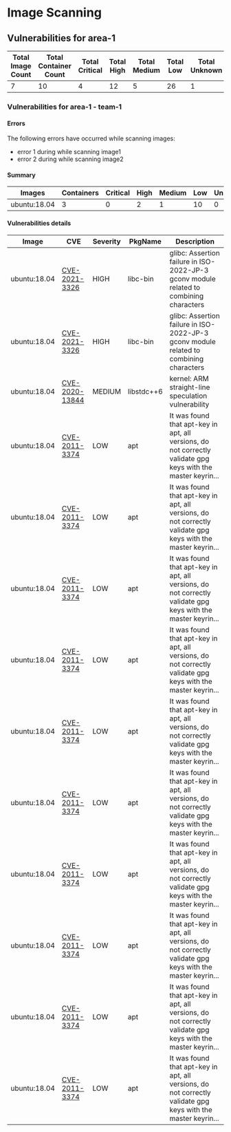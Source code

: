 # Image Scanning

## Vulnerabilities for area-1

| Total Image Count | Total Container Count | Total Critical| Total High | Total Medium | Total Low | Total Unknown |
|--------|----------|---------|------|--------|-----|-----|
| 7 | 10 | 4 | 12 | 5 | 26 | 1|

### Vulnerabilities for area-1 - team-1

#### Errors

The following errors have occurred while scanning images:
- error 1 during while scanning image1
- error 2 during while scanning image2

#### Summary

| Images | Containers | Critical| High | Medium | Low | Unknown |
|--------|----------|---------|------|--------|-----|-----|
| ubuntu:18.04 | 3 | 0 | 2 | 1 | 10 | 0|

#### Vulnerabilities details

| Image | CVE | Severity | PkgName | Description |
|-------|-----|----------|---------|-------------|
| ubuntu:18.04 | [CVE-2021-3326](https://nvd.nist.gov/vuln/detail/CVE-2021-3326) | HIGH | libc-bin | glibc: Assertion failure in ISO-2022-JP-3 gconv module related to combining characters |
| ubuntu:18.04 | [CVE-2021-3326](https://nvd.nist.gov/vuln/detail/CVE-2021-3326) | HIGH | libc-bin | glibc: Assertion failure in ISO-2022-JP-3 gconv module related to combining characters |
| ubuntu:18.04 | [CVE-2020-13844](https://nvd.nist.gov/vuln/detail/CVE-2020-13844) | MEDIUM | libstdc&#43;&#43;6 | kernel: ARM straight-line speculation vulnerability |
| ubuntu:18.04 | [CVE-2011-3374](https://nvd.nist.gov/vuln/detail/CVE-2011-3374) | LOW | apt | It was found that apt-key in apt, all versions, do not correctly validate gpg keys with the master keyrin... |
| ubuntu:18.04 | [CVE-2011-3374](https://nvd.nist.gov/vuln/detail/CVE-2011-3374) | LOW | apt | It was found that apt-key in apt, all versions, do not correctly validate gpg keys with the master keyrin... |
| ubuntu:18.04 | [CVE-2011-3374](https://nvd.nist.gov/vuln/detail/CVE-2011-3374) | LOW | apt | It was found that apt-key in apt, all versions, do not correctly validate gpg keys with the master keyrin... |
| ubuntu:18.04 | [CVE-2011-3374](https://nvd.nist.gov/vuln/detail/CVE-2011-3374) | LOW | apt | It was found that apt-key in apt, all versions, do not correctly validate gpg keys with the master keyrin... |
| ubuntu:18.04 | [CVE-2011-3374](https://nvd.nist.gov/vuln/detail/CVE-2011-3374) | LOW | apt | It was found that apt-key in apt, all versions, do not correctly validate gpg keys with the master keyrin... |
| ubuntu:18.04 | [CVE-2011-3374](https://nvd.nist.gov/vuln/detail/CVE-2011-3374) | LOW | apt | It was found that apt-key in apt, all versions, do not correctly validate gpg keys with the master keyrin... |
| ubuntu:18.04 | [CVE-2011-3374](https://nvd.nist.gov/vuln/detail/CVE-2011-3374) | LOW | apt | It was found that apt-key in apt, all versions, do not correctly validate gpg keys with the master keyrin... |
| ubuntu:18.04 | [CVE-2011-3374](https://nvd.nist.gov/vuln/detail/CVE-2011-3374) | LOW | apt | It was found that apt-key in apt, all versions, do not correctly validate gpg keys with the master keyrin... |
| ubuntu:18.04 | [CVE-2011-3374](https://nvd.nist.gov/vuln/detail/CVE-2011-3374) | LOW | apt | It was found that apt-key in apt, all versions, do not correctly validate gpg keys with the master keyrin... |
| ubuntu:18.04 | [CVE-2011-3374](https://nvd.nist.gov/vuln/detail/CVE-2011-3374) | LOW | apt | It was found that apt-key in apt, all versions, do not correctly validate gpg keys with the master keyrin... |
        
